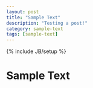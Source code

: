 ```yaml
---
layout: post
title: "Sample Text"
description: "Testing a post!"
category: sample-text
tags: [sample-text]
---
```

{% include JB/setup %}

# Sample Text #